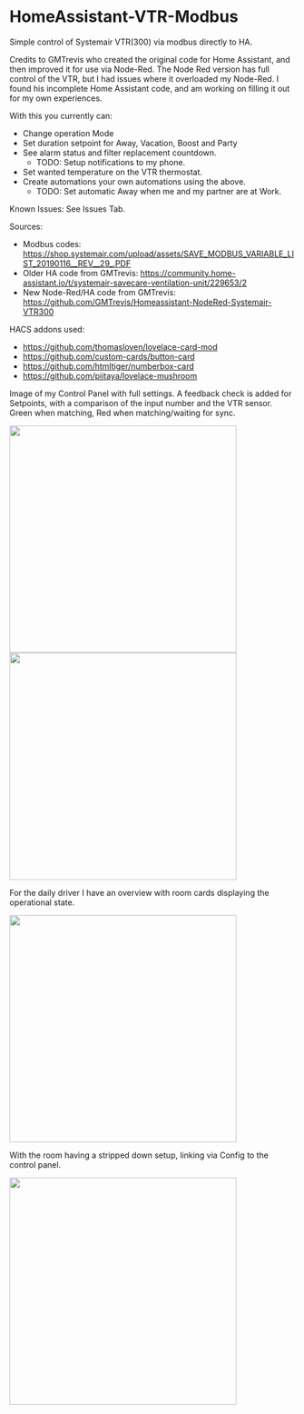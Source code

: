 # HomeAssistant-VTR-Modbus
Simple control of Systemair VTR(300) via modbus directly to HA.

Credits to GMTrevis who created the original code for Home Assistant, and then improved it for use via Node-Red.
The Node Red version has full control of the VTR, but I had issues where it overloaded my Node-Red. 
I found his incomplete Home Assistant code, and am working on filling it out for my own experiences.

With this you currently can:
- Change operation Mode
- Set duration setpoint for Away, Vacation, Boost and Party
- See alarm status and filter replacement countdown.
  - TODO: Setup notifications to my phone.
- Set wanted temperature on the VTR thermostat.
- Create automations your own automations using the above. 
  - TODO: Set automatic Away when me and my partner are at Work. 

Known Issues:
See Issues Tab.


Sources:
* Modbus codes: https://shop.systemair.com/upload/assets/SAVE_MODBUS_VARIABLE_LIST_20190116__REV__29_.PDF
* Older HA code from GMTrevis: https://community.home-assistant.io/t/systemair-savecare-ventilation-unit/229653/2 
* New Node-Red/HA code from GMTrevis: https://github.com/GMTrevis/Homeassistant-NodeRed-Systemair-VTR300

HACS addons used:
* https://github.com/thomasloven/lovelace-card-mod
* https://github.com/custom-cards/button-card
* https://github.com/htmltiger/numberbox-card
* https://github.com/piitaya/lovelace-mushroom

Image of my Control Panel with full settings. A feedback check is added for Setpoints, with a comparison of the input number and the VTR sensor. Green when matching, Red when matching/waiting for sync.

<img src="https://user-images.githubusercontent.com/58105460/212980334-ebb6171f-e2f8-463c-b7aa-30d927fd5b3e.png" width="400">
<img src="https://user-images.githubusercontent.com/58105460/212980462-d8833cf8-0271-4090-b510-cd9a067c1393.png" width="400">



For the daily driver I have an overview with room cards displaying the operational state.

<img src="https://user-images.githubusercontent.com/58105460/211211807-b32b8dc6-8816-4dd9-9e3c-e7384acd6bf9.png" width="400">

With the room having a stripped down setup, linking via Config to the control panel.

<img src="https://user-images.githubusercontent.com/58105460/211211838-831058e2-42f3-409c-b5d5-5fb6a4974f4a.png" width="400">
